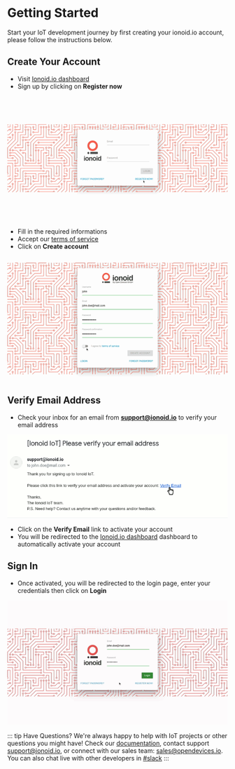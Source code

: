 # Getting Started

Start your IoT development journey by first creating your ionoid.io account,
please follow the instructions below.

## Create Your Account

- Visit [Ionoid.io dashboard](https://dashboard.ionoid.io)
- Sign up by clicking on **Register now**

![Go to register page](/steps/go_to_register_page.gif)

- Fill in the required informations
- Accept our [terms of service](https://ionoid.io/terms/)
- Click on **Create account**

![Fill out personal informations](/steps/enter_register_informations.gif)

## Verify Email Address

- Check your inbox for an email from **support@ionoid.io** to verify your email
address

![Verify email address](/steps/verify_your_email_message.gif)

- Click on the **Verify Email** link to activate your account
- You will be redirected to the [Ionoid.io dashboard](https://dashboard.ionoid.io)
dashboard to automatically activate your account

## Sign In
- Once activated, you will be redirected to the login page, enter your
  credentials then click on **Login**

![Login to account](/steps/login.gif)

::: tip Have Questions?
We're always happy to help with IoT projects or other questions you might have!
Check our [documentation](https://docs.ionoid.io/#/), contact
support <support@ionoid.io>, or connect with our sales team: sales@opendevices.io.
You can also chat live with other developers in  [#slack](https://ionoidcommunity.slack.com/join/shared_invite/enQtODAzODgwOTIyMDY4LWExNWVmMDJhMDE2YWYyMjE3N2FlOGNlZjM4NDlmYmM5MmNhYWY1ZTZmOWMwYTYxYTMxNTQzODYzYmRmODMzOWI)
:::

